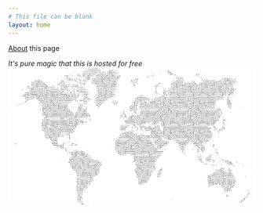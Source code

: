 ```yaml
---
# This file can be blank
layout: home
---
```

[About](https://github.com/waymandp/CalRBS/about.md) this page

*It's pure magic that this is hosted for free*
<img src="images/map-demo.png" alt="hi" class="inline"/>
